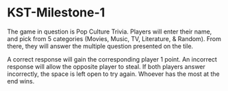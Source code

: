 # KST-Milestone-1

The game in question is Pop Culture Trivia. Players will enter their name, and pick from 5 categories (Movies, Music, TV, Literature, & Random). From there, they will answer the multiple question presented on the tile. 

A correct response will gain the corresponding player 1 point. An incorrect response will allow the opposite player to steal. If both players answer incorrectly, the space is left open to try again. Whoever has the most at the end wins.

